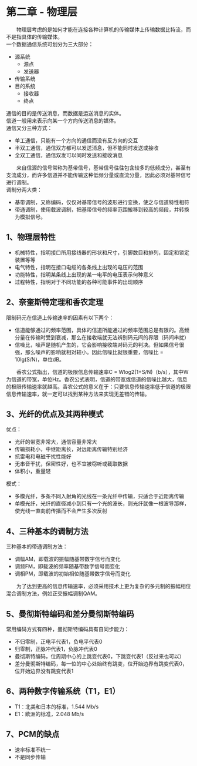 
# 第二章 - 物理层

&emsp;&emsp;物理层考虑的是如何才能在连接各种计算机的传输媒体上传输数据比特流，而不是指具体的传输媒体。  
一个数据通信系统可划分为三大部分：

- 源系统
    - 源点
    - 发送器
- 传输系统
- 目的系统
    - 接收器
    - 终点

通信的目的是传送消息，而数据是运送消息的实体。  
信道一般用来表示向某一个方向传送消息的媒体。  
通信又分三种方式：

- 单工通信，只能有一个方向的通信而没有反方向的交互
- 半双工通信，通信双方都可以发送消息，但不能同时发送或接收
- 全双工通信，通信双发可以同时发送和接收消息

&emsp;&emsp;来自信源的信号常称为基带信号，基带信号往往包含较多的低频成分，甚至有支流成分，而许多信道并不能传输这种低频分量或直流分量，因此必须对基带信号进行调制。  
调制分两大类：

- 基带调制，又称编码，仅仅对基带信号的波形进行变换，使之与信道特性相符
- 带通调制，使用载波调制，把基带信号的频率范围搬移到较高的频段，并转换为模拟信号。

## 1、物理层特性

- 机械特性，指明接口所用接线器的形状和尺寸，引脚数目和排列，固定和锁定装置等等
- 电气特性，指明在接口电缆的各条线上出现的电压的范围
- 功能特性，指明某条线上出现的某一电平的电压表示何种意义
- 过程特性，指明对于不同功能的各种可能事件的出现顺序

## 2、奈奎斯特定理和香农定理

限制码元在信道上传输速率的因素有以下两个：

- 信道能够通过的频率范围，具体的信道所能通过的频率范围总是有限的。高频分量在传输时受到衰减，那么在接收端就无法辨别码元间的界限（码间串扰）
- 信噪比，噪声是随机产生的，它会影响接收端对码元的判决。但如果信号很强，那么噪声的影响就相对较小。因此信噪比就很重要，信噪比 = 10lg(S/N)，单位dB。

&emsp;&emsp;香农公式指出，信道的极限信息传输速率C = Wlog2(1+S/N)（b/s），其中W为信道的带宽，单位Hz。香农公式表明，信道的带宽或信道的信噪比越大，信息的极限传输速率就越高。香农公式的意义在于：只要信息传输速率低于信道的极限信息传输速率，就一定可以找到某种方法来实现无差错的传输。

## 3、光纤的优点及其两种模式

优点：

- 光纤的带宽非常大，通信容量非常大
- 传输损耗小，中继距离长，对远距离传输特别经济
- 抗雷电和电磁干扰性能好
- 无串音干扰，保密性好，也不宜被窃听或截取数据
- 体积小，重量轻

模式：

- 多模光纤，多条不同入射角的光线在一条光纤中传输，只适合于近距离传输
- 单模光纤，光纤的直径减小到只有一个光的波长，则光纤就像一根波导那样，使光线一直向前传播而不会产生多次反射

## 4、三种基本的调制方法

三种基本的带通调制方法：

- 调幅AM，即载波的振幅随基带数字信号而变化
- 调频FM，即载波的频率随基带数字信号而变化
- 调相PM，即载波的初始相位随基带数字信号而变化

&emsp;&emsp;为了达到更高的信息传输速率，必须采用技术上更为复杂的多元制的振幅相位混合调制方法，例如正交振幅调制QAM。  

## 5、曼彻斯特编码和差分曼彻斯特编码

常用编码方式有四种，曼彻斯特编码具有自同步能力：

- 不归零制，正电平代表1，负电平代表0
- 归零制，正脉冲代表1，负脉冲代表0
- 曼彻斯特编码，位周期中心的上跳变代表0，下跳变代表1（反过来也可以）
- 差分曼彻斯特编码，每一位的中心处始终有跳变，位开始边界有跳变代表0，位开始边界没有跳变代表1

## 6、两种数字传输系统（T1，E1）

- T1：北美和日本的标准，1.544 Mb/s  
- E1：欧洲的标准，2.048 Mb/s

## 7、PCM的缺点

- 速率标准不统一
- 不是同步传输